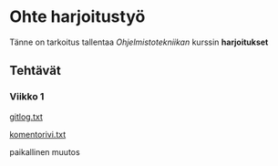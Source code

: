 # Ohte harjoitustyö

Tänne on tarkoitus tallentaa _Ohjelmistotekniikan_ kurssin __harjoitukset__

## Tehtävät

### Viikko 1 
[gitlog.txt](https://github.com/ahelkala/ot-harjoitustyo/blob/master/laskarit/viikko1/gitlog.txt) 

[komentorivi.txt](https://github.com/ahelkala/ot-harjoitustyo/blob/master/laskarit/viikko1/komentorivi.txt)

paikallinen muutos
